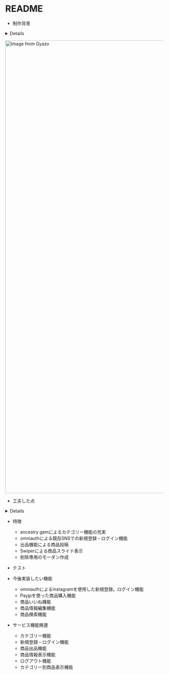# README


* 制作背景
<details>Nikeとメルカリを組み合わせた、フリマアプリに近い商品投稿Appです。
主にNikeのホームページを参考に作成しました。</details>

<img src="https://i.gyazo.com/be7f921173a1212c39a49677162e82ef.jpg" alt="Image from Gyazo" width="1440"/></a>


* 工夫した点
<details>最終課題の方で、自分が担当した機能をもう一度振り返って作成しました。
  特にカテゴリー関連や、新規登録・ログイン機能の担当してた機能は充実させたと思います。
  自分が担当しなかった出品機能など、直接携わってなかった機能も取り入れようと、最終課題のコードと参考記事を確認しました。
  自分なりにDBも変えて、少ないカラムで出品が可能な簡単な機能を作成してみました。</details>


* 特徴
  - ancestry gemによるカテゴリー機能の充実
  - omniauthによる既存SNSでの新規登録・ログイン機能
  - 出品機能による商品投稿
  - Swiperによる商品スライド表示
  - 削除専用のモーダン作成

* テスト



* 今後実装したい機能
  - omniauthによるinstagramを使用した新規登録。ログイン機能
  - Payjpを使った商品購入機能
  - 商品いいね機能
  - 商品情報編集機能
  - 商品検索機能



* サービス機能関連
  - カテゴリー機能
  - 新規登録・ログイン機能
  - 商品出品機能
  - 商品情報表示機能
  - ログアウト機能
  - カテゴリー別商品表示機能



